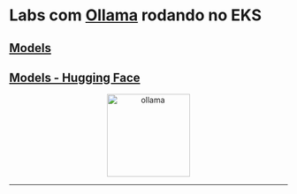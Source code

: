 # Labs com [Ollama](https://ollama.com/) rodando no EKS

## [Models](https://ollama.com/library)

## [Models - Hugging Face](https://huggingface.co/models)

<p align="center"><img src="https://ollama.com/public/ollama.png" width="150" alt="ollama"></p>

---